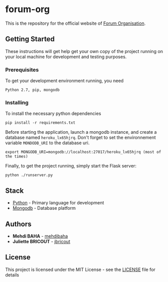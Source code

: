 # forum-org

This is the repository for the official website of [Forum Organisation](http://www.forumorg.org).

## Getting Started

These instructions will get help get your own copy of the project running on your local machine for development and testing purposes.

### Prerequisites

To get your development environment running, you need

```
Python 2.7, pip, mongodb
```

### Installing

To install the necessary python dependencies

```
pip install -r requirements.txt
```

Before starting the application, launch a mongodb instance, and create a database named `heroku_lx65hjrq`.
Don't forget to set the environnement variable `MONDODB_URI` to the database uri.

```
export MONGODB_URI=mongodb://localhost:27017/heroku_lx65hjrq (most of the times)
```

Finally, to get the project running, simply start the Flask server:

```
python ./runserver.py
```

## Stack

* [Python](https://www.python.org/) - Primary language for development
* [Mongodb](https://www.mongodb.com/) - Database platform

## Authors

* **Mehdi BAHA** - [mehdibaha](https://github.com/mehdibaha)
* **Juliette BRICOUT** - [jbricout](https://github.com/jbricout)

## License

This project is licensed under the MIT License - see the [LICENSE](LICENSE) file for details
